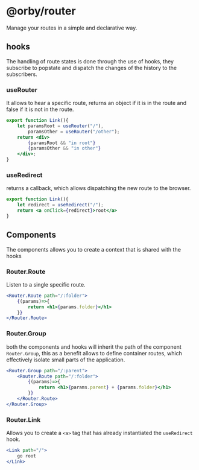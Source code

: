 # @orby/router

Manage your routes in a simple and declarative way.

## hooks

The handling of route states is done through the use of hooks, they subscribe to popstate and dispatch the changes of the history to the subscribers.

### useRouter

It allows to hear a specific route, returns an object if it is in the route and false if it is not in the route.

```jsx
export function Link(){
    let paramsRoot = useRouter("/"),
        paramsOther = useRouter("/other");
    return <div>
        {paramsRoot && "in root"}
        {paramsOther && "in other"}
    </div>; 
}
```

### useRedirect

returns a callback, which allows dispatching the new route to the browser.

```jsx
export function Link(){
    let redirect = useRedirect("/");
    return <a onClick={redirect}>root</a>    
}
```

## Components

The components allows you to create a context that is shared with the hooks

### Router.Route

Listen to a single specific route.

```jsx
<Router.Route path="/:folder">
    {(params)=>{
        return <h1>{params.folder}</h1>
    }}
</Router.Route>
```

### Router.Group

both the components and hooks will inherit the path of the component `Router.Group`, this as a benefit allows to define container routes, which effectively isolate small parts of the application.

```jsx
<Router.Group path="/:parent">
    <Router.Route path="/:folder">
        {(params)=>{
            return <h1>{params.parent} + {params.folder}</h1>
        }}
    </Router.Route>
</Router.Group>
```

### Router.Link

Allows you to create a `<a>` tag that has already instantiated the `useRedirect` hook.

```jsx
<Link path="/">
    go root
</Link>
```